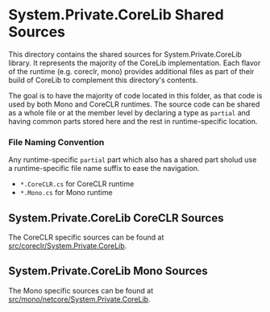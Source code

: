 # System.Private.CoreLib Shared Sources

This directory contains the shared sources for System.Private.CoreLib library. It represents the majority of the CoreLib implementation.  Each flavor of the runtime (e.g. coreclr, mono) provides additional files as part of their build of CoreLib to complement this directory's contents.

The goal is to have the majority of code located in this folder, as that code is used by both Mono and CoreCLR runtimes. The source code can be shared as a whole file or at the member level by declaring a type as `partial` and having common parts stored here and the rest in runtime-specific location.

### File Naming Convention

Any runtime-specific `partial` part which also has a shared part sholud use a runtime-specific file name suffix to ease the navigation.

* `*.CoreCLR.cs` for CoreCLR runtime
* `*.Mono.cs` for Mono runtime

## System.Private.CoreLib CoreCLR Sources

The CoreCLR specific sources can be found at [src/coreclr/System.Private.CoreLib](../../../coreclr/System.Private.CoreLib/).

## System.Private.CoreLib Mono Sources

The Mono specific sources can be found at [src/mono/netcore/System.Private.CoreLib](../../../mono/netcore/System.Private.CoreLib/).
